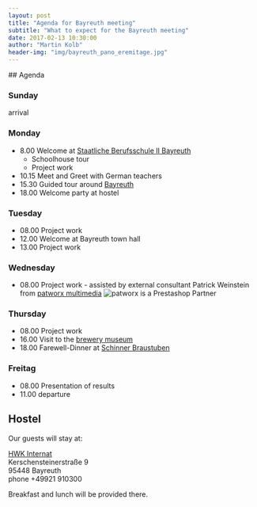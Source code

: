 ```yaml
---
layout: post
title: "Agenda for Bayreuth meeting"
subtitle: "What to expect for the Bayreuth meeting"
date: 2017-02-13 10:30:00
author: "Martin Kolb"
header-img: "img/bayreuth_pano_eremitage.jpg"
---
```

<div id="getting-started"></div>
<script type="text/javascript">
	function init() {
	  jQuery('#getting-started').countdown('2017/04/03', function(event) {
	    jQuery(this).html(event.strftime('%w weeks %d days %H:%M:%S'));
	  });
  	};
</script>
## Agenda

### Sunday
arrival

### Monday
* 8.00 Welcome at [Staatliche Berufsschule II Bayreuth](http://kbs-bth.de)
	* Schoolhouse tour
	* Project work
* 10.15 Meet and Greet with German teachers
* 15.30 Guided tour around [Bayreuth](http://www.bayreuth.de/tourismus-kultur-freizeit/uebersicht/)
* 18.00 Welcome party at hostel

### Tuesday
* 08.00 Project work
* 12.00 Welcome at Bayreuth town hall
* 13.00 Project work

### Wednesday
* 08.00 Project work - assisted by external consultant Patrick Weinstein from [patworx multimedia](http://patworx.de)
![patworx is a Prestashop Partner](http://www.patworx.de/images/PrestaShop_partner_agencyPS.jpg)

### Thursday
* 08.00 Project work
* 16.00 Visit to the [brewery museum](https://www.maisel.com/bier_erlebnis_welt/information_und_anmeldung_54.html)
* 18.00 Farewell-Dinner at [Schinner Braustuben](http://www.schinner-braustuben.de)

### Freitag
* 08.00 Presentation of results
* 11.00 departure

## Hostel
Our guests will stay at:

[HWK Internat](https://www.hwk-oberfranken.de/72,0,581.html)  
Kerschensteinerstraße 9  
95448 Bayreuth  
phone +49921 910300

Breakfast and lunch will be provided there.